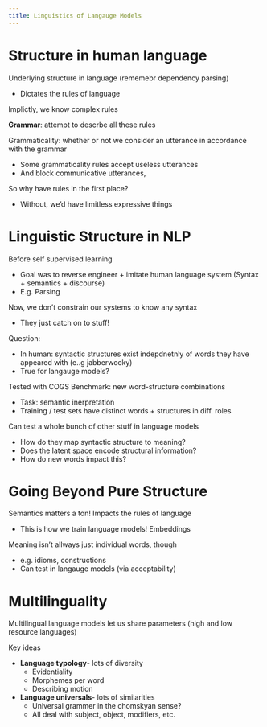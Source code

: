 ```yaml
---
title: Linguistics of Langauge Models
---
```


# Structure in human language

Underlying structure in language (rememebr dependency parsing)
- Dictates the rules of language

Implictly, we know complex rules

**Grammar**: attempt to descrbe all these rules

Grammaticality: whether or not we consider an utterance in accordance with the grammar
- Some grammaticality rules accept useless utterances
- And block communicative utterances,

So why have rules in the first place?
- Without, we’d have limitless expressive things


# Linguistic Structure in NLP

Before self supervised learning
- Goal was to reverse engineer + imitate human language system (Syntax + semantics + discourse)
- E.g. Parsing

Now, we don’t constrain our systems to know any syntax
- They just catch on to stuff!

Question:
- In human: syntactic structures exist indepdnetnly of words they have appeared with (e..g jabberwocky)
- True for langauge models?

Tested with COGS Benchmark: new word-structure combinations
- Task: semantic inerpretation
- Training / test sets have distinct words + structures in diff. roles

Can test a whole bunch of other stuff in language models
- How do they map syntactic structure to meaning?
- Does the latent space encode structural information?
- How do new words impact this?

# Going Beyond Pure Structure
Semantics matters a ton! Impacts the rules of language
- This is how we train language models! Embeddings

Meaning isn’t allways just individual words, though
- e.g. idioms, constructions
- Can test in langauge models (via acceptability)
# Multilinguality
Multilingual language models let us share parameters (high and low resource languages)

Key ideas
- **Language typology**- lots of diversity
	- Evidentiality
	- Morphemes per word
	- Describing motion
- **Language universals**- lots of similarities
	- Universal grammer in the chomskyan sense?
	- All deal with subject, object, modifiers, etc.

